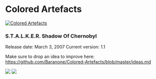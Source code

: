 # Colored Artefacts

<a href="https://www.moddb.com/mods/colored-artefacts" title="View Colored Artefacts on Mod DB" target="_blank"><img src="https://button.moddb.com/popularity/medium/mods/41536.png" alt="Colored Artefacts" /></a>


### S.T.A.L.K.E.R. Shadow Of Chernobyl
Release date: March 3, 2007
Current version: 1.1

Make sure to drop an idea to improve here:
https://github.com/Baranone/Colored-Artefacts/blob/master/ideas.md

![](gifs/start.gif)
![](gifs/gif.gif)
